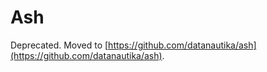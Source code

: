 Ash
===

Deprecated. Moved to [https://github.com/datanautika/ash](https://github.com/datanautika/ash).
